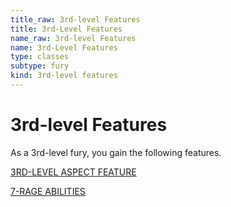```yaml
---
title_raw: 3rd-level Features
title: 3rd-Level Features
name_raw: 3rd-level Features
name: 3rd-Level Features
type: classes
subtype: fury
kind: 3rd-level features
---
```


# 3rd-level Features

As a 3rd-level fury, you gain the following features.

[3RD-LEVEL ASPECT FEATURE](./3rd-Level%20Aspect%20Feature/3rd-Level%20Aspect%20Feature.md)

[7-RAGE ABILITIES](./7-Rage%20Abilities/7-Rage%20Abilities.md)
